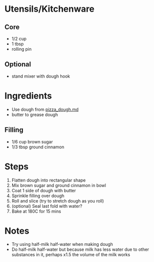 # Utensils/Kitchenware

## Core
* 1/2 cup
* 1 tbsp
* rolling pin

## Optional
* stand mixer with dough hook

# Ingredients

* Use dough from [pizza_dough.md](./pizza_dough.md)
* butter to grease dough

## Filling
* 1/6 cup brown sugar
* 1/3 tbsp ground cinnamon

# Steps
1. Flatten dough into rectangular shape
2. Mix brown sugar and ground cinnamon in bowl
3. Coat 1 side of dough with butter
4. Sprinkle filling over dough
5. Roll and slice (try to stretch dough as you roll)
6. (optional) Seal last fold with water?
7. Bake at 180C for 15 mins

# Notes
* Try using half-milk half-water when making dough
* Do half-milk half-water but because milk has less water due to other substances in it, perhaps x1.5 the volume of the milk works
